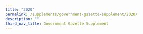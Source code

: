 ```yaml
---
title: "2020"
permalink: /supplements/government-gazette-supplement/2020/
description: ""
third_nav_title: Government Gazette Supplement
---
```

